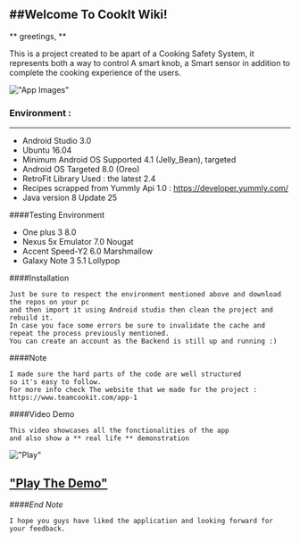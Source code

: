 

##Welcome To CookIt Wiki! 
----------

** greetings, ** 

This is a project created to be apart of a Cooking Safety System, it represents both a way to control A smart knob, a Smart sensor in addition to complete the cooking experience of the users.


!["App Images"](https://lh3.googleusercontent.com/UzqydB5VfPUKNcw8rEJjdINM7V5T4llGF3BEoNMAtBGVfeYMkdKAGpT40vqgEXrJIZC1oQaAkPbcoyVwOrsD1iz3HCQVB8GWqGk7Xw-uULV--w3Dtws6iZhazPHbGhvVK6KOdHsT652DD1w86FsXplU764ZxuWnDvlrSQKILFEXJgFmodW4v-Hx4DWXZKhFMZW0QqhN0DKy7zGYF8gPtuy0vGwgHjLZ31_SFafqj1D7-ZleMUG3GfGTs7X2fVu7tRFfrmQrj887Do8WVObYQRZD--5CcTUgKcRRwyvkHQWunmZjvOc7IJ1_PTnjy8uboj7xaNXkkEu-rbIHUZoBO8JLA4bTXjZGYhfl3GmEarJsSZVpN7yr4eNVpX0x-vfcBn09JDWrn_TbY587wxv0M7fZU_Q5F95HSWvHjpbQMKKwByCv-6s1tqUEm51v7eQzKpoM9vUwtxduA8j3ABgdOlBy2JoYZ2knqhoLmhhUHHW67AYxnO6rlGUX3MNGn0GOpAfadSJQTzW6Xeg5ypRca0p9QNPCkF2TsAt55kWDW9gSdws6hAh_bBvTGX2rITAKTVhTc10GdmRi8VlgLmojEomDwECD3N3dqb1LSvCwtG4frasYAeIovIppsp_PIUiM1xAb3Lz9qIpU6w6Ly5EW0hceklqwH2FMzXA=w1435-h540-no) 
    
### Environment :
----------


* Android Studio 3.0
* Ubuntu 16.04  
* Minimum Android OS Supported 4.1 (Jelly_Bean), targeted 
* Android OS Targeted 8.0 (Oreo)
* RetroFit Library Used : the latest 2.4 
* Recipes scrapped from Yummly Api 1.0 : https://developer.yummly.com/
* Java version 8 Update 25

####Testing Environment   
* One plus 3 8.0  
* Nexus 5x Emulator 7.0 Nougat 
* Accent Speed-Y2 6.0 Marshmallow  
* Galaxy Note 3 5.1 Lollypop  
    
####Installation  

	Just be sure to respect the environment mentioned above and download the repos on your pc    
    and then import it using Android studio then clean the project and rebuild it.   
    In case you face some errors be sure to invalidate the cache and repeat the process previously mentioned.  
    You can create an account as the Backend is still up and running :)
    
####Note

    I made sure the hard parts of the code are well structured    
    so it's easy to follow. 
    For more info check The website that we made for the project : https://www.teamcookit.com/app-1

####Video Demo  


	This video showcases all the fonctionalities of the app 
	and also show a ** real life ** demonstration

!["Play"](https://i.ytimg.com/vi/CVXp3ZgUIr8/maxresdefault.jpg) 

["Play The Demo"](https://www.youtube.com/watch?v=ffXbfDcBG6U)
------------------------------
    
    
*####End Note*  

    I hope you guys have liked the application and looking forward for your feedback. 
